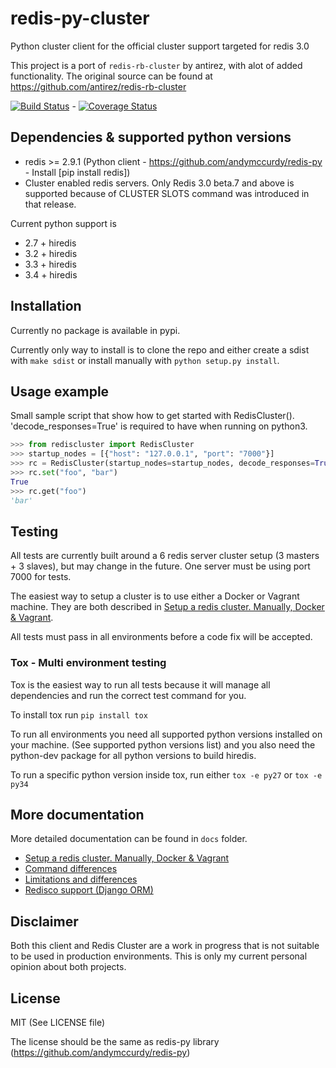 # redis-py-cluster

Python cluster client for the official cluster support targeted for redis 3.0

This project is a port of `redis-rb-cluster` by antirez, with alot of added functionality. The original source can be found at https://github.com/antirez/redis-rb-cluster

[![Build Status](https://travis-ci.org/Grokzen/redis-py-cluster.svg?branch=master)](https://travis-ci.org/Grokzen/redis-py-cluster) - [![Coverage Status](https://coveralls.io/repos/Grokzen/redis-py-cluster/badge.png)](https://coveralls.io/r/Grokzen/redis-py-cluster)



## Dependencies & supported python versions

- redis >= 2.9.1 (Python client - https://github.com/andymccurdy/redis-py - Install [pip install redis])
- Cluster enabled redis servers. Only Redis 3.0 beta.7 and above is supported because of CLUSTER SLOTS command was introduced in that release.

Current python support is

- 2.7 + hiredis
- 3.2 + hiredis
- 3.3 + hiredis
- 3.4 + hiredis



## Installation

Currently no package is available in pypi.

Currently only way to install is to clone the repo and either create a sdist with `make sdist` or install manually with `python setup.py install`.



## Usage example

Small sample script that show how to get started with RedisCluster(). 'decode_responses=True' is required to have when running on python3.

```python
>>> from rediscluster import RedisCluster
>>> startup_nodes = [{"host": "127.0.0.1", "port": "7000"}]
>>> rc = RedisCluster(startup_nodes=startup_nodes, decode_responses=True)
>>> rc.set("foo", "bar")
True
>>> rc.get("foo")
'bar'
```



## Testing

All tests are currently built around a 6 redis server cluster setup (3 masters + 3 slaves), but may change in the future. One server must be using port 7000 for tests.

The easiest way to setup a cluster is to use either a Docker or Vagrant machine. They are both described in [Setup a redis cluster. Manually, Docker & Vagrant](docs/Cluster_Setup.md).

All tests must pass in all environments before a code fix will be accepted.



### Tox - Multi environment testing

Tox is the easiest way to run all tests because it will manage all dependencies and run the correct test command for you.

To install tox run `pip install tox`

To run all environments you need all supported python versions installed on your machine. (See supported python versions list) and you also need the python-dev package for all python versions to build hiredis.

To run a specific python version inside tox, run either `tox -e py27` or `tox -e py34`



## More documentation

More detailed documentation can be found in `docs` folder.

- [Setup a redis cluster. Manually, Docker & Vagrant](docs/Cluster_Setup.md)
- [Command differences](docs/Commands.md)
- [Limitations and differences](docs/Limits_and_differences.md)
- [Redisco support (Django ORM)](docts/Redisco.md)



## Disclaimer

Both this client and Redis Cluster are a work in progress that is not suitable to be used in production environments. This is only my current personal opinion about both projects.



## License

MIT (See LICENSE file)

The license should be the same as redis-py library (https://github.com/andymccurdy/redis-py)
